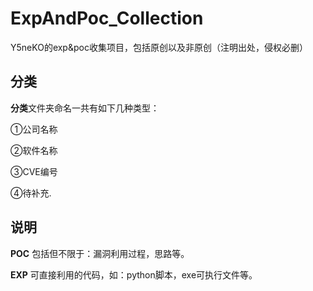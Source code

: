 # ExpAndPoc_Collection
Y5neKO的exp&amp;poc收集项目，包括原创以及非原创（注明出处，侵权必删）

## 分类
**分类**文件夹命名一共有如下几种类型：

①公司名称

②软件名称

③CVE编号

④待补充.

## 说明
**POC**
包括但不限于：漏洞利用过程，思路等。

**EXP**
可直接利用的代码，如：python脚本，exe可执行文件等。
